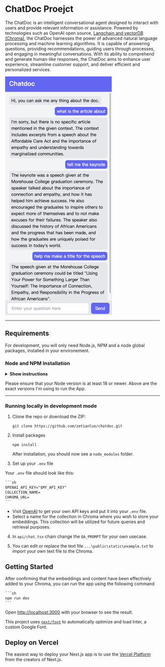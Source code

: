 # ChatDoc Proejct
The ChatDoc is an intelligent conversational agent designed to interact with users and provide relevant information or assistance. Powered by technologies such as OpenAI open source, [Langchain and vectorDB (Chroma)](https://blog.langchain.dev/langchain-chroma/), the ChatDoc harnesses the power of advanced natural language processing and machine learning algorithms.  It is capable of answering questions, providing recommendations, guiding users through processes, and engaging in meaningful conversations. With its ability to comprehend and generate human-like responses, the ChatDoc aims to enhance user experience, streamline customer support, and deliver efficient and personalized services.

![Example screenshot](./images/mobile_frontend.png)

---
## Requirements

For development, you will only need Node.js, NPM and a node global packages, installed in your environement.

### Node and NPM Installation

<details><summary><b>Show instructions</b></summary>

- #### Node installation on Windows

  Just go on [official Node.js website](https://nodejs.org/) and download the installer.
Also, be sure to have `git` available in your PATH, `npm` might need it (You can find git [here](https://git-scm.com/)).

- #### Node installation on Linux

  You can install nodejs and npm easily with apt install, just execute the following commands..
      ```sh
      $ sudo apt install nodejs
      $ sudo apt install npm
      ```

- #### Other Operating Systems
  You can find more information about the installation on the [official Node.js website](https://nodejs.org/) and the [official NPM website](https://npmjs.org/).

If your installation was successful, you should be able to run the following command:
- Node.js
    ```
    $ node --version
    v18.16.0
    ```
- NPM
   ```
   $ npm --version
   9.5.1
   ```

If you need to update `npm`, just run the following commands.

    ```
    $ npm update -g next
    ```

</details>

Please ensure that your Node version is at least 18 or newer. Above are the exact versions I'm using to run the App.

---

### Running locally in development mode

1. Clone the repo or download the ZIP:

    ```
    git clone https://github.com/zetianluo/chatdoc.git
    ```

2. Install packages
    
    ```
    npm install
    ```

    After installation, you should now see a `node_modules` folder.

3. Set up your `.env` file

Your `.env` file should look like this:

    ```sh
    OPENAI_API_KEY="$MY_API_KEY"
    COLLECTION_NAME=
    CHROMA_URL=
    ```

- Visit [OpenAI](https://help.openai.com/en/articles/4936850-where-do-i-find-my-secret-api-key) to get your own API keys and put it into your `.env` file.
- Select a name for the collection in Chroma where you wish to store your embeddings. This collection will be utilized for future queries and retrieval purposes.

4. In `api/chat.tsx` chain change the `QA_PROMPT` for your own usecase. 

5. You can edit or replace the text file `...\public\static\example.txt` to import your own text file to the Chroma.

## Getting Started

After confirming that the embeddings and content have been effectively added to your Chroma, you can run the app using the following command

    ```sh
    npm run dev
    ```

Open [http://localhost:3000](http://localhost:3000) with your browser to see the result.

This project uses [`next/font`](https://nextjs.org/docs/basic-features/font-optimization) to automatically optimize and load Inter, a custom Google Font.

## Deploy on Vercel

The easiest way to deploy your Next.js app is to use the [Vercel Platform](https://vercel.com/new?utm_medium=default-template&filter=next.js&utm_source=create-next-app&utm_campaign=create-next-app-readme) from the creators of Next.js.